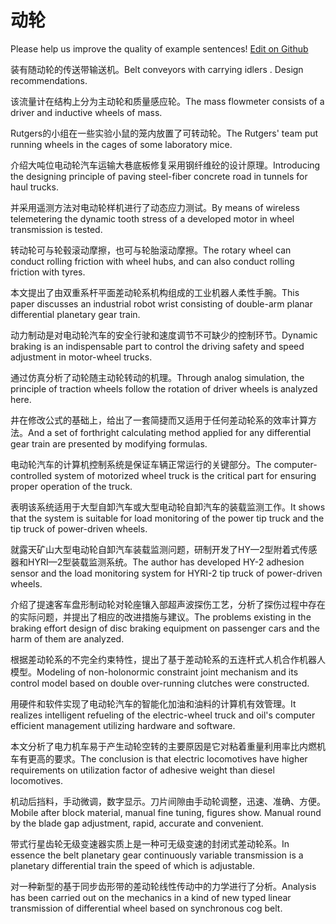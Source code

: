 # 动轮

Please help us improve the quality of example sentences! [Edit on Github](https://github.com/jiyushe/jiyu-example-sentence-source/blob/main/chinese/donglun.md)

<p><span class="chinese">装有随动轮的传送带输送机。</span><span class="english">Belt conveyors with carrying idlers . Design recommendations.</span></p>

<p><span class="chinese">该流量计在结构上分为主动轮和质量感应轮。</span><span class="english">The mass flowmeter consists of a driver and inductive wheels of mass.</span></p>

<p><span class="chinese">Rutgers的小组在一些实验小鼠的笼内放置了可转动轮。</span><span class="english">The Rutgers' team put running wheels in the cages of some laboratory mice.</span></p>

<p><span class="chinese">介绍大吨位电动轮汽车运输大巷底板修复采用钢纤维砼的设计原理。</span><span class="english">Introducing the designing principle of paving steel-fiber concrete road in tunnels for haul trucks.</span></p>

<p><span class="chinese">并采用遥测方法对电动轮样机进行了动态应力测试。</span><span class="english">By means of wireless telemetering the dynamic tooth stress of a developed motor in wheel transmission is tested.</span></p>

<p><span class="chinese">转动轮可与轮毂滚动摩擦，也可与轮胎滚动摩擦。</span><span class="english">The rotary wheel can conduct rolling friction with wheel hubs, and can also conduct rolling friction with tyres.</span></p>

<p><span class="chinese">本文提出了由双重系杆平面差动轮系机构组成的工业机器人柔性手腕。</span><span class="english">This paper discusses an industrial robot wrist consisting of double-arm planar differential planetary gear train.</span></p>

<p><span class="chinese">动力制动是对电动轮汽车的安全行驶和速度调节不可缺少的控制环节。</span><span class="english">Dynamic braking is an indispensable part to control the driving safety and speed adjustment in motor-wheel trucks.</span></p>

<p><span class="chinese">通过仿真分析了动轮随主动轮转动的机理。</span><span class="english">Through analog simulation, the principle of traction wheels follow the rotation of driver wheels is analyzed here.</span></p>

<p><span class="chinese">井在修改公式的基础上，给出了一套简捷而又适用于任何差动轮系的效率计算方法。</span><span class="english">And a set of forthright calculating method applied for any differential gear train are presented by modifying formulas.</span></p>

<p><span class="chinese">电动轮汽车的计算机控制系统是保证车辆正常运行的关键部分。</span><span class="english">The computer-controlled system of motorized wheel truck is the critical part for ensuring proper operation of the truck.</span></p>

<p><span class="chinese">表明该系统适用于大型自卸汽车或大型电动轮自卸汽车的装载监测工作。</span><span class="english">It shows that the system is suitable for load monitoring of the power tip truck and the tip truck of power-driven wheels.</span></p>

<p><span class="chinese">就露天矿山大型电动轮自卸汽车装载监测问题，研制开发了HY—2型附着式传感器和HYRI—2型装载监测系统。</span><span class="english">The author has developed HY-2 adhesion sensor and the load monitoring system for HYRI-2 tip truck of power-driven wheels.</span></p>

<p><span class="chinese">介绍了提速客车盘形制动轮对轮座镶入部超声波探伤工艺，分析了探伤过程中存在的实际问题，并提出了相应的改进措施与建议。</span><span class="english">The problems existing in the braking effort design of disc braking equipment on passenger cars and the harm of them are analyzed.</span></p>

<p><span class="chinese">根据差动轮系的不完全约束特性，提出了基于差动轮系的五连杆式人机合作机器人模型。</span><span class="english">Modeling of non-holonormic constraint joint mechanism and its control model based on double over-running clutches were constructed.</span></p>

<p><span class="chinese">用硬件和软件实现了电动轮汽车的智能化加油和油料的计算机有效管理。</span><span class="english">It realizes intelligent refueling of the electric-wheel truck and oil's computer efficient management utilizing hardware and software.</span></p>

<p><span class="chinese">本文分析了电力机车易于产生动轮空转的主要原因是它对粘着重量利用率比内燃机车有更高的要求。</span><span class="english">The conclusion is that electric locomotives have higher requirements on utilization factor of adhesive weight than diesel locomotives.</span></p>

<p><span class="chinese">机动后挡料，手动微调，数字显示。刀片间隙由手动轮调整，迅速、准确、方便。</span><span class="english">Mobile after block material, manual fine tuning, figures show. Manual round by the blade gap adjustment, rapid, accurate and convenient.</span></p>

<p><span class="chinese">带式行星齿轮无级变速器实质上是一种可无级变速的封闭式差动轮系。</span><span class="english">In essence the belt planetary gear continuously variable transmission is a planetary differential train the speed of which is adjustable.</span></p>

<p><span class="chinese">对一种新型的基于同步齿形带的差动轮线性传动中的力学进行了分析。</span><span class="english">Analysis has been carried out on the mechanics in a kind of new typed linear transmission of differential wheel based on synchronous cog belt.</span></p>

